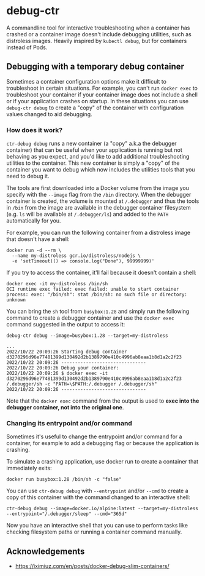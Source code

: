 # debug-ctr

A commandline tool for interactive troubleshooting when a container has crashed or a container image doesn't include debugging utilities, such as distroless images. Heavily inspired by `kubectl debug`, but for containers instead of Pods.

## Debugging with a temporary debug container

Sometimes a container configuration options make it difficult to troubleshoot in certain situations. For example, you can't run `docker exec` to troubleshoot your container if your container image does not include a shell or if your application crashes on startup. In these situations you can use `debug-ctr debug` to create a "copy" of the container with configuration values changed to aid debugging.

### How does it work?
`ctr-debug debug` runs a new container (a "copy" a.k.a the debugger container) that can be useful when your application is running but not behaving as you expect, and you'd like to add additional troubleshooting utilities to the container. This new container is simply a "copy" of the container you want to debug which now includes the utilities tools that you need to debug it. 

The tools are first downloaded into a Docker volume from the image you specify with the `--image` flag from the `/bin` directory. When the debugger container is created, the volume is mounted at `/.debugger` and thus the tools in `/bin` from the image are available in the debugger container filesystem (e.g. `ls` will be available at `/.debugger/ls`) and added to the `PATH` automatically for you.

For example, you can run the following container from a distroless image that doesn't have a shell:

```shell
docker run -d --rm \
  --name my-distroless gcr.io/distroless/nodejs \
  -e 'setTimeout(() => console.log("Done"), 99999999)'
```

If you try to access the container, it'll fail because it doesn't contain a shell:

```shell
docker exec -it my-distroless /bin/sh
OCI runtime exec failed: exec failed: unable to start container process: exec: "/bin/sh": stat /bin/sh: no such file or directory: unknown
```

You can bring the `sh` tool from `busybox:1.28` and simply run the following command to create a debugger container and use the `docker exec` command suggested in the output to access it:

```shell
debug-ctr debug --image=busybox:1.28 --target=my-distroless

...
2022/10/22 20:09:26 Starting debug container d3270296d96e77481399d130492d2b1389790e410c4996ab8eaa1b8d1a2c2f23
2022/10/22 20:09:26 -------------------------------
2022/10/22 20:09:26 Debug your container:
2022/10/22 20:09:26 $ docker exec -it d3270296d96e77481399d130492d2b1389790e410c4996ab8eaa1b8d1a2c2f23 /.debugger/sh -c "PATH=\$PATH:/.debugger /.debugger/sh"
2022/10/22 20:09:26 -------------------------------
```

Note that the `docker exec` command from the output is used to **exec into the debugger container, not into the original one**.
### Changing its entrypoint and/or command
Sometimes it's useful to change the entrypoint and/or command for a container, for example to add a debugging flag or because the application is crashing.

To simulate a crashing application, use docker run to create a container that immediately exits:

```shell
docker run busybox:1.28 /bin/sh -c "false"
```

You can use `ctr-debug debug` with `--entrypoint` and/or `--cmd` to create a copy of this container with the command changed to an interactive shell:

```shell
ctr-debug debug --image=docker.io/alpine:latest --target=my-distroless --entrypoint="/.debugger/sleep" --cmd="365d"
```

Now you have an interactive shell that you can use to perform tasks like checking filesystem paths or running a container command manually.

## Acknowledgements

- https://iximiuz.com/en/posts/docker-debug-slim-containers/